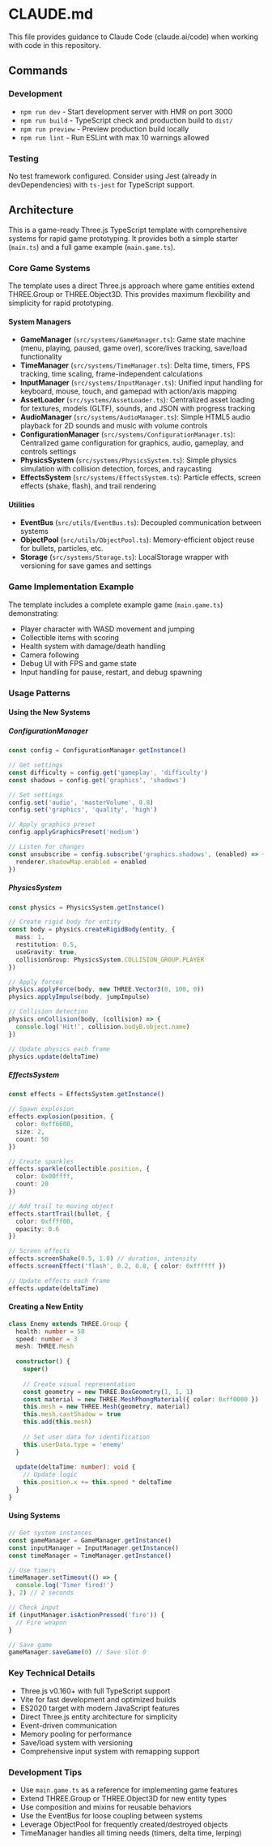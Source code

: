 # CLAUDE.md

This file provides guidance to Claude Code (claude.ai/code) when working with code in this repository.

## Commands

### Development
- `npm run dev` - Start development server with HMR on port 3000
- `npm run build` - TypeScript check and production build to `dist/`
- `npm run preview` - Preview production build locally
- `npm run lint` - Run ESLint with max 10 warnings allowed

### Testing
No test framework configured. Consider using Jest (already in devDependencies) with `ts-jest` for TypeScript support.

## Architecture

This is a game-ready Three.js TypeScript template with comprehensive systems for rapid game prototyping. It provides both a simple starter (`main.ts`) and a full game example (`main.game.ts`).

### Core Game Systems

The template uses a direct Three.js approach where game entities extend THREE.Group or THREE.Object3D. This provides maximum flexibility and simplicity for rapid prototyping.

#### System Managers
- **GameManager** (`src/systems/GameManager.ts`): Game state machine (menu, playing, paused, game over), score/lives tracking, save/load functionality
- **TimeManager** (`src/systems/TimeManager.ts`): Delta time, timers, FPS tracking, time scaling, frame-independent calculations
- **InputManager** (`src/systems/InputManager.ts`): Unified input handling for keyboard, mouse, touch, and gamepad with action/axis mapping
- **AssetLoader** (`src/systems/AssetLoader.ts`): Centralized asset loading for textures, models (GLTF), sounds, and JSON with progress tracking
- **AudioManager** (`src/systems/AudioManager.ts`): Simple HTML5 audio playback for 2D sounds and music with volume controls
- **ConfigurationManager** (`src/systems/ConfigurationManager.ts`): Centralized game configuration for graphics, audio, gameplay, and controls settings
- **PhysicsSystem** (`src/systems/PhysicsSystem.ts`): Simple physics simulation with collision detection, forces, and raycasting
- **EffectsSystem** (`src/systems/EffectsSystem.ts`): Particle effects, screen effects (shake, flash), and trail rendering

#### Utilities
- **EventBus** (`src/utils/EventBus.ts`): Decoupled communication between systems
- **ObjectPool** (`src/utils/ObjectPool.ts`): Memory-efficient object reuse for bullets, particles, etc.
- **Storage** (`src/systems/Storage.ts`): LocalStorage wrapper with versioning for save games and settings

### Game Implementation Example

The template includes a complete example game (`main.game.ts`) demonstrating:
- Player character with WASD movement and jumping
- Collectible items with scoring
- Health system with damage/death handling
- Camera following
- Debug UI with FPS and game state
- Input handling for pause, restart, and debug spawning

### Usage Patterns

#### Using the New Systems

##### ConfigurationManager
```typescript
const config = ConfigurationManager.getInstance()

// Get settings
const difficulty = config.get('gameplay', 'difficulty')
const shadows = config.get('graphics', 'shadows')

// Set settings
config.set('audio', 'masterVolume', 0.8)
config.set('graphics', 'quality', 'high')

// Apply graphics preset
config.applyGraphicsPreset('medium')

// Listen for changes
const unsubscribe = config.subscribe('graphics.shadows', (enabled) => {
  renderer.shadowMap.enabled = enabled
})
```

##### PhysicsSystem
```typescript
const physics = PhysicsSystem.getInstance()

// Create rigid body for entity
const body = physics.createRigidBody(entity, {
  mass: 1,
  restitution: 0.5,
  useGravity: true,
  collisionGroup: PhysicsSystem.COLLISION_GROUP.PLAYER
})

// Apply forces
physics.applyForce(body, new THREE.Vector3(0, 100, 0))
physics.applyImpulse(body, jumpImpulse)

// Collision detection
physics.onCollision(body, (collision) => {
  console.log('Hit!', collision.bodyB.object.name)
})

// Update physics each frame
physics.update(deltaTime)
```

##### EffectsSystem
```typescript
const effects = EffectsSystem.getInstance()

// Spawn explosion
effects.explosion(position, {
  color: 0xff6600,
  size: 2,
  count: 50
})

// Create sparkles
effects.sparkle(collectible.position, {
  color: 0x00ffff,
  count: 20
})

// Add trail to moving object
effects.startTrail(bullet, {
  color: 0xffff00,
  opacity: 0.6
})

// Screen effects
effects.screenShake(0.5, 1.0) // duration, intensity
effects.screenEffect('flash', 0.2, 0.8, { color: 0xffffff })

// Update effects each frame
effects.update(deltaTime)
```

#### Creating a New Entity
```typescript
class Enemy extends THREE.Group {
  health: number = 50
  speed: number = 3
  mesh: THREE.Mesh
  
  constructor() {
    super()
    
    // Create visual representation
    const geometry = new THREE.BoxGeometry(1, 1, 1)
    const material = new THREE.MeshPhongMaterial({ color: 0xff0000 })
    this.mesh = new THREE.Mesh(geometry, material)
    this.mesh.castShadow = true
    this.add(this.mesh)
    
    // Set user data for identification
    this.userData.type = 'enemy'
  }
  
  update(deltaTime: number): void {
    // Update logic
    this.position.x += this.speed * deltaTime
  }
}
```

#### Using Systems
```typescript
// Get system instances
const gameManager = GameManager.getInstance()
const inputManager = InputManager.getInstance()
const timeManager = TimeManager.getInstance()

// Use timers
timeManager.setTimeout(() => {
  console.log('Timer fired!')
}, 2) // 2 seconds

// Check input
if (inputManager.isActionPressed('fire')) {
  // Fire weapon
}

// Save game
gameManager.saveGame(0) // Save slot 0
```

### Key Technical Details
- Three.js v0.160+ with full TypeScript support
- Vite for fast development and optimized builds
- ES2020 target with modern JavaScript features
- Direct Three.js entity architecture for simplicity
- Event-driven communication
- Memory pooling for performance
- Save/load system with versioning
- Comprehensive input system with remapping support

### Development Tips
- Use `main.game.ts` as a reference for implementing game features
- Extend THREE.Group or THREE.Object3D for new entity types
- Use composition and mixins for reusable behaviors
- Use the EventBus for loose coupling between systems
- Leverage ObjectPool for frequently created/destroyed objects
- TimeManager handles all timing needs (timers, delta time, lerping)